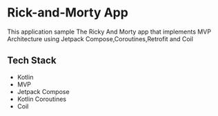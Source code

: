 # Rick-and-Morty App
This application sample The Ricky And Morty app that implements MVP Architecture using Jetpack Compose,Coroutines,Retrofit and Coil

<H2>Tech Stack</H2>

- Kotlin
- MVP
- Jetpack Compose
- Kotlin Coroutines
- Coil
